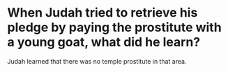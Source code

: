 # When Judah tried to retrieve his pledge by paying the prostitute with a young goat, what did he learn?

Judah learned that there was no temple prostitute in that area.
